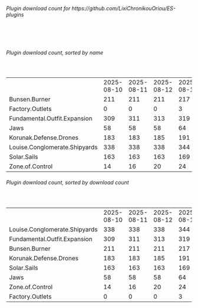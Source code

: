<h6>Plugin download count for https://github.com/LixiChronikouOriou/ES-plugins</h6><br>
<br>
<h6>Plugin download count, sorted by name</h6><sub><sup><br>
<table>
	<tr>
		<td></td>
		<td>2025-08-10</td>
		<td>2025-08-11</td>
		<td>2025-08-12</td>
		<td>2025-08-13</td>
		<td>2025-08-14</td>
		<td>2025-08-15</td>
		<td>2025-08-16</td>
		<td>today +</td>
	</tr>
	<tr>
		<td>Bunsen.Burner</td>
		<td>211</td>
		<td>211</td>
		<td>211</td>
		<td>217</td>
		<td>217</td>
		<td>217</td>
		<td>217</td>
		<td></td>
	</tr>
	<tr>
		<td>Factory.Outlets</td>
		<td>0</td>
		<td>0</td>
		<td>0</td>
		<td>3</td>
		<td>3</td>
		<td>5</td>
		<td>7</td>
		<td>+ 2</td>
	</tr>
	<tr>
		<td>Fundamental.Outfit.Expansion</td>
		<td>309</td>
		<td>311</td>
		<td>313</td>
		<td>319</td>
		<td>319</td>
		<td>321</td>
		<td>321</td>
		<td></td>
	</tr>
	<tr>
		<td>Jaws</td>
		<td>58</td>
		<td>58</td>
		<td>58</td>
		<td>64</td>
		<td>64</td>
		<td>64</td>
		<td>64</td>
		<td></td>
	</tr>
	<tr>
		<td>Korunak.Defense.Drones</td>
		<td>183</td>
		<td>183</td>
		<td>185</td>
		<td>191</td>
		<td>191</td>
		<td>191</td>
		<td>191</td>
		<td></td>
	</tr>
	<tr>
		<td>Louise.Conglomerate.Shipyards</td>
		<td>338</td>
		<td>338</td>
		<td>338</td>
		<td>344</td>
		<td>344</td>
		<td>346</td>
		<td>346</td>
		<td></td>
	</tr>
	<tr>
		<td>Solar.Sails</td>
		<td>163</td>
		<td>163</td>
		<td>163</td>
		<td>169</td>
		<td>169</td>
		<td>171</td>
		<td>171</td>
		<td></td>
	</tr>
	<tr>
		<td>Zone.of.Control</td>
		<td>14</td>
		<td>16</td>
		<td>20</td>
		<td>24</td>
		<td>26</td>
		<td>34</td>
		<td>34</td>
		<td></td>
	</tr>
</table>
</sub></sup>
<h6>Plugin download count, sorted by download count</h6><sub><sup><br>
<table>
	<tr>
		<td></td>
		<td>2025-08-10</td>
		<td>2025-08-11</td>
		<td>2025-08-12</td>
		<td>2025-08-13</td>
		<td>2025-08-14</td>
		<td>2025-08-15</td>
		<td>2025-08-16</td>
		<td>today +</td>
	</tr>
	<tr>
		<td>Louise.Conglomerate.Shipyards</td>
		<td>338</td>
		<td>338</td>
		<td>338</td>
		<td>344</td>
		<td>344</td>
		<td>346</td>
		<td>346</td>
		<td></td>
	</tr>
	<tr>
		<td>Fundamental.Outfit.Expansion</td>
		<td>309</td>
		<td>311</td>
		<td>313</td>
		<td>319</td>
		<td>319</td>
		<td>321</td>
		<td>321</td>
		<td></td>
	</tr>
	<tr>
		<td>Bunsen.Burner</td>
		<td>211</td>
		<td>211</td>
		<td>211</td>
		<td>217</td>
		<td>217</td>
		<td>217</td>
		<td>217</td>
		<td></td>
	</tr>
	<tr>
		<td>Korunak.Defense.Drones</td>
		<td>183</td>
		<td>183</td>
		<td>185</td>
		<td>191</td>
		<td>191</td>
		<td>191</td>
		<td>191</td>
		<td></td>
	</tr>
	<tr>
		<td>Solar.Sails</td>
		<td>163</td>
		<td>163</td>
		<td>163</td>
		<td>169</td>
		<td>169</td>
		<td>171</td>
		<td>171</td>
		<td></td>
	</tr>
	<tr>
		<td>Jaws</td>
		<td>58</td>
		<td>58</td>
		<td>58</td>
		<td>64</td>
		<td>64</td>
		<td>64</td>
		<td>64</td>
		<td></td>
	</tr>
	<tr>
		<td>Zone.of.Control</td>
		<td>14</td>
		<td>16</td>
		<td>20</td>
		<td>24</td>
		<td>26</td>
		<td>34</td>
		<td>34</td>
		<td></td>
	</tr>
	<tr>
		<td>Factory.Outlets</td>
		<td>0</td>
		<td>0</td>
		<td>0</td>
		<td>3</td>
		<td>3</td>
		<td>5</td>
		<td>7</td>
		<td>+ 2</td>
	</tr>
</table>
</sub></sup>
